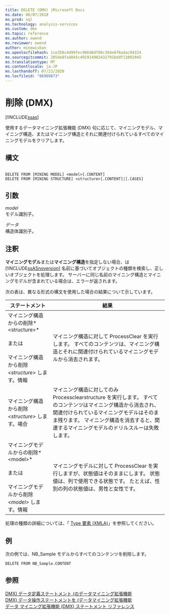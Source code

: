 ```yaml
---
title: DELETE (DMX) |Microsoft Docs
ms.date: 06/07/2018
ms.prod: sql
ms.technology: analysis-services
ms.custom: dmx
ms.topic: reference
ms.author: owend
ms.reviewer: owend
author: minewiskan
ms.openlocfilehash: 1ce350c4d99fec986d8df06c364e6f6adac94324
ms.sourcegitcommit: 205de8fa4845c491914902432791bddf11002945
ms.translationtype: MT
ms.contentlocale: ja-JP
ms.lasthandoff: 07/23/2020
ms.locfileid: "86969873"
---
```

# <a name="delete-dmx"></a>削除 (DMX)
[!INCLUDE[ssas](../includes/applies-to-version/ssas.md)]

  使用するデータマイニング拡張機能 (DMX) 句に応じて、マイニングモデル、マイニング構造、またはマイニング構造とそれに関連付けられているすべてのマイニングモデルをクリアします。  
  
## <a name="syntax"></a>構文  
  
```  
  
DELETE FROM [MINING MODEL] <model>[.CONTENT]  
DELETE FROM [MINING STRUCTURE] <structure>[.CONTENT]|[.CASES]  
```  
  
## <a name="arguments"></a>引数  
 *model*  
 モデル識別子。  
  
 *データ*  
 構造体識別子。  
  
## <a name="remarks"></a>注釈  
 **マイニングモデル**または**マイニング構造**を指定しない場合、は [!INCLUDE[ssASnoversion](../includes/ssasnoversion-md.md)] 名前に基づいてオブジェクトの種類を検索し、正しいオブジェクトを処理します。 サーバーに同じ名前のマイニング構造とマイニングモデルが含まれている場合は、エラーが返されます。  
  
 次の表は、異なる形式の構文を使用した場合の結果について示しています。  
  
|ステートメント|結果|  
|---------------|------------|  
|マイニング構造からの削除*\<structure>*<br /><br /> または<br /><br /> マイニング構造から削除 *\<structure>* します。情報|マイニング構造に対して ProcessClear を実行します。 すべてのコンテンツは、マイニング構造とそれに関連付けられているマイニングモデルから消去されます。|  
|マイニング構造から削除 *\<structure>* します。場合|マイニング構造に対してのみ Processclearstructure を実行します。 すべてのコンテンツはマイニング構造から消去され、関連付けられているマイニングモデルはそのまま残ります。 マイニング構造を消去すると、関連するマイニングモデルのドリルスルーは失敗します。|  
|マイニングモデルからの削除*\<model>*<br /><br /> または<br /><br /> マイニングモデルから削除 *\<model>* します。情報|マイニングモデルに対して ProcessClear を実行しますが、状態値はそのままにします。 状態値は、列で使用できる状態です。 たとえば、性別の列の状態値は、男性と女性です。|  
  
 処理の種類の詳細については、「 [Type 要素 &#40;XMLA&#41;](https://docs.microsoft.com/analysis-services/xmla/xml-elements-properties/type-element-xmla)」を参照してください。  
  
## <a name="examples"></a>例  
 次の例では、NB_Sample モデルからすべてのコンテンツを削除します。  
  
```  
DELETE FROM NB_Sample.CONTENT  
```  
  
## <a name="see-also"></a>参照  
 [DMX&#41; データ定義ステートメント &#40;のデータマイニング拡張機能](../dmx/dmx-statements-data-definition.md)   
 [DMX&#41; データ操作ステートメントを &#40;データマイニング拡張機能](../dmx/dmx-statements-data-manipulation.md)   
 [データ マイニング拡張機能 &#40;DMX&#41; ステートメント リファレンス](../dmx/data-mining-extensions-dmx-statements.md)  
  
  
